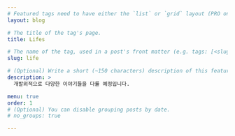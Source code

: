 ```yaml
---
# Featured tags need to have either the `list` or `grid` layout (PRO only).
layout: blog

# The title of the tag's page.
title: Lifes

# The name of the tag, used in a post's front matter (e.g. tags: [<slug>]).
slug: life

# (Optional) Write a short (~150 characters) description of this featured tag.
description: >
  개발외적으로 다양한 이야기들을 다룰 예정입니다.

menu: true
order: 1
# (Optional) You can disable grouping posts by date.
# no_groups: true

---
```

